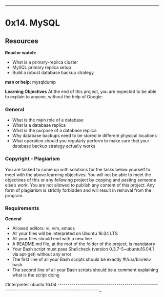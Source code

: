 _____________________________________________________________________________________________________
# 0x14. MySQL

## Resources
**Read or watch:**
- What is a primary-replica cluster
- MySQL primary replica setup
- Build a robust database backup strategy
  
**man or help:**
mysqldump

**Learning Objectives**
At the end of this project, you are expected to be able to explain to anyone, without the help of Google:

### General
- What is the main role of a database
- What is a database replica
- What is the purpose of a database replica
- Why database backups need to be stored in different physical locations
- What operation should you regularly perform to make sure that your database backup strategy actually works

### Copyright - Plagiarism
You are tasked to come up with solutions for the tasks below yourself to meet with the above learning objectives.
You will not be able to meet the objectives of this or any following project by copying and pasting someone else’s work.
You are not allowed to publish any content of this project.
Any form of plagiarism is strictly forbidden and will result in removal from the program.

### Requirements

**General**
- Allowed editors: vi, vim, emacs
- All your files will be interpreted on Ubuntu 16.04 LTS
- All your files should end with a new line
- A README.md file, at the root of the folder of the project, is mandatory
- Your Bash script must pass Shellcheck (version 0.3.7-5~ubuntu16.04.1 via apt-get) without any error
- The first line of all your Bash scripts should be exactly #!/usr/bin/env bash
- The second line of all your Bash scripts should be a comment explaining what is the script doing

#Interpreter ubuntu 16.04
---------------------------------------------------------------------------------------------------_